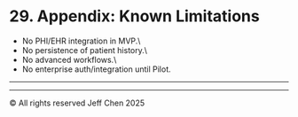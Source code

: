 # 29. Appendix: Known Limitations

-   No PHI/EHR integration in MVP.\
-   No persistence of patient history.\
-   No advanced workflows.\
-   No enterprise auth/integration until Pilot.

------------------------------------------------------------------------

------------------------------------------------------------------------

© All rights reserved Jeff Chen 2025
